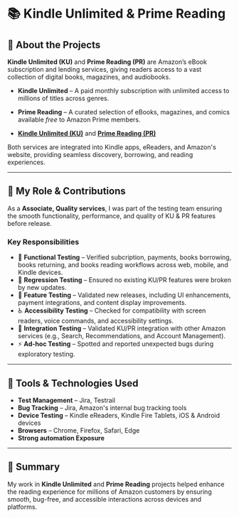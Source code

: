 # 📚 Kindle Unlimited & Prime Reading 

## 🔹 About the Projects
**Kindle Unlimited (KU)** and **Prime Reading (PR)** are Amazon’s eBook subscription and lending services, giving readers access to a vast collection of digital books, magazines, and audiobooks.

- **Kindle Unlimited** – A paid monthly subscription with unlimited access to millions of titles across genres.
- **Prime Reading** – A curated selection of eBooks, magazines, and comics available *free* to Amazon Prime members.

- **[Kindle Unlimited (KU)](https://www.amazon.in/kindle-dbs/hz/subscribe/ku?_encoding=UTF8&ref_=sv_kinc_3)** and **[Prime Reading (PR)](https://www.amazon.in/kindle-dbs/hz/bookshelf/prime/?_encoding=UTF8&ref_=sv_kinc_4)**


Both services are integrated into Kindle apps, eReaders, and Amazon's website, providing seamless discovery, borrowing, and reading experiences.

---

## 🔹 My Role & Contributions
As a **Associate, Quality services**, I was part of the testing team ensuring the smooth functionality, performance, and quality of KU & PR features before release.

### **Key Responsibilities**
- 📌 **Functional Testing** – Verified subcription, payments, books borrowing, books returning, and books reading workflows across web, mobile, and Kindle devices.
- 🔄 **Regression Testing** – Ensured no existing KU/PR features were broken by new updates.
- 🧪 **Feature Testing** – Validated new releases, including UI enhancements, payment integrations, and content display improvements.
- ♿ **Accessibility Testing** – Checked for compatibility with screen readers, voice commands, and accessibility settings.
- 🔗 **Integration Testing** – Validated KU/PR integration with other Amazon services (e.g., Search, Recommendations, and Account Management).
- ⚡ **Ad-hoc Testing** – Spotted and reported unexpected bugs during exploratory testing.

---

## 🔹 Tools & Technologies Used
- **Test Management** – Jira, Testrail
- **Bug Tracking** – Jira, Amazon's internal bug tracking tools
- **Device Testing** – Kindle eReaders, Kindle Fire Tablets, iOS & Android devices
- **Browsers** – Chrome, Firefox, Safari, Edge
- **Strong automation Exposure** 

---

## 📌 Summary
My work in **Kindle Unlimited** and **Prime Reading** projects helped enhance the reading experience for millions of Amazon customers by ensuring smooth, bug-free, and accessible interactions across devices and platforms.
